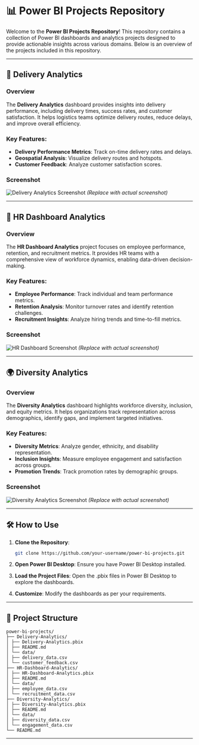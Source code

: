 # 📊 Power BI Projects Repository

Welcome to the **Power BI Projects Repository**! This repository contains a collection of Power BI dashboards and analytics projects designed to provide actionable insights across various domains. Below is an overview of the projects included in this repository.

---

## 🚚 Delivery Analytics

### Overview
The **Delivery Analytics** dashboard provides insights into delivery performance, including delivery times, success rates, and customer satisfaction. It helps logistics teams optimize delivery routes, reduce delays, and improve overall efficiency.

### Key Features:
- **Delivery Performance Metrics**: Track on-time delivery rates and delays.
- **Geospatial Analysis**: Visualize delivery routes and hotspots.
- **Customer Feedback**: Analyze customer satisfaction scores.

### Screenshot
![Delivery Analytics Screenshot](https://via.placeholder.com/600x400) *(Replace with actual screenshot)*

---

## 👥 HR Dashboard Analytics

### Overview
The **HR Dashboard Analytics** project focuses on employee performance, retention, and recruitment metrics. It provides HR teams with a comprehensive view of workforce dynamics, enabling data-driven decision-making.

### Key Features:
- **Employee Performance**: Track individual and team performance metrics.
- **Retention Analysis**: Monitor turnover rates and identify retention challenges.
- **Recruitment Insights**: Analyze hiring trends and time-to-fill metrics.

### Screenshot
![HR Dashboard Screenshot](https://via.placeholder.com/600x400) *(Replace with actual screenshot)*

---

## 🌍 Diversity Analytics

### Overview
The **Diversity Analytics** dashboard highlights workforce diversity, inclusion, and equity metrics. It helps organizations track representation across demographics, identify gaps, and implement targeted initiatives.

### Key Features:
- **Diversity Metrics**: Analyze gender, ethnicity, and disability representation.
- **Inclusion Insights**: Measure employee engagement and satisfaction across groups.
- **Promotion Trends**: Track promotion rates by demographic groups.

### Screenshot
![Diversity Analytics Screenshot](https://via.placeholder.com/600x400) *(Replace with actual screenshot)*

---

## 🛠️ How to Use

1. **Clone the Repository**:
   ```bash
   git clone https://github.com/your-username/power-bi-projects.git
   ```

2. **Open Power BI Desktop**: Ensure you have Power BI Desktop installed.

3. **Load the Project Files**: Open the .pbix files in Power BI Desktop to explore the dashboards.

4. **Customize**: Modify the dashboards as per your requirements.

---

## 📂 Project Structure
```
power-bi-projects/
├── Delivery-Analytics/
│ ├── Delivery-Analytics.pbix
│ ├── README.md
│ └── data/
│ ├── delivery_data.csv
│ └── customer_feedback.csv
├── HR-Dashboard-Analytics/
│ ├── HR-Dashboard-Analytics.pbix
│ ├── README.md
│ └── data/
│ ├── employee_data.csv
│ └── recruitment_data.csv
├── Diversity-Analytics/
│ ├── Diversity-Analytics.pbix
│ ├── README.md
│ └── data/
│ ├── diversity_data.csv
│ └── engagement_data.csv
└── README.md
```

---

